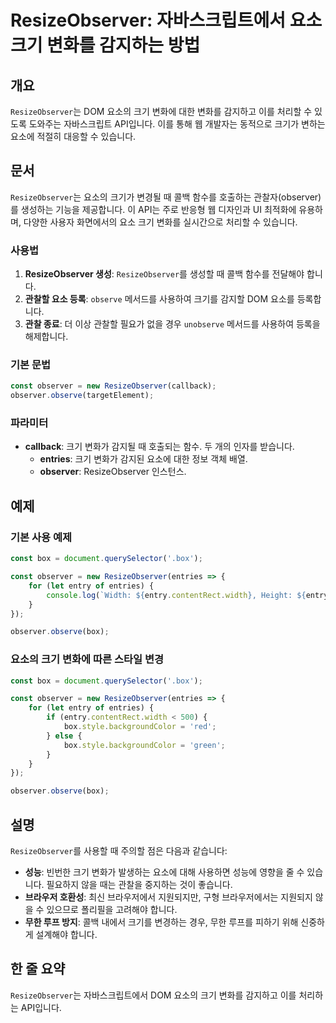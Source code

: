<!--
Meta Description: # ResizeObserver: 자바스크립트에서 요소 크기 변화를 감지하는 방법 ## 개요 `ResizeObserver`는 DOM 요소의 크기 변화에 대한 변화를 감지하고 이를 처리할 수 있도록 도와주는 자바스크립트 API입니다. 이를 통해 웹 개발자는 동적으로 크기가...
Meta Keywords: resizeobserver, observer, box, const, entries
-->

# ResizeObserver: 자바스크립트에서 요소 크기 변화를 감지하는 방법

## 개요
`ResizeObserver`는 DOM 요소의 크기 변화에 대한 변화를 감지하고 이를 처리할 수 있도록 도와주는 자바스크립트 API입니다. 이를 통해 웹 개발자는 동적으로 크기가 변하는 요소에 적절히 대응할 수 있습니다.

## 문서
`ResizeObserver`는 요소의 크기가 변경될 때 콜백 함수를 호출하는 관찰자(observer)를 생성하는 기능을 제공합니다. 이 API는 주로 반응형 웹 디자인과 UI 최적화에 유용하며, 다양한 사용자 화면에서의 요소 크기 변화를 실시간으로 처리할 수 있습니다.

### 사용법
1. **ResizeObserver 생성**: `ResizeObserver`를 생성할 때 콜백 함수를 전달해야 합니다.
2. **관찰할 요소 등록**: `observe` 메서드를 사용하여 크기를 감지할 DOM 요소를 등록합니다.
3. **관찰 종료**: 더 이상 관찰할 필요가 없을 경우 `unobserve` 메서드를 사용하여 등록을 해제합니다.

### 기본 문법
```javascript
const observer = new ResizeObserver(callback);
observer.observe(targetElement);
```

### 파라미터
- **callback**: 크기 변화가 감지될 때 호출되는 함수. 두 개의 인자를 받습니다.
  - **entries**: 크기 변화가 감지된 요소에 대한 정보 객체 배열.
  - **observer**: ResizeObserver 인스턴스.

## 예제
### 기본 사용 예제
```javascript
const box = document.querySelector('.box');

const observer = new ResizeObserver(entries => {
    for (let entry of entries) {
        console.log(`Width: ${entry.contentRect.width}, Height: ${entry.contentRect.height}`);
    }
});

observer.observe(box);
```

### 요소의 크기 변화에 따른 스타일 변경
```javascript
const box = document.querySelector('.box');

const observer = new ResizeObserver(entries => {
    for (let entry of entries) {
        if (entry.contentRect.width < 500) {
            box.style.backgroundColor = 'red';
        } else {
            box.style.backgroundColor = 'green';
        }
    }
});

observer.observe(box);
```

## 설명
`ResizeObserver`를 사용할 때 주의할 점은 다음과 같습니다:
- **성능**: 빈번한 크기 변화가 발생하는 요소에 대해 사용하면 성능에 영향을 줄 수 있습니다. 필요하지 않을 때는 관찰을 중지하는 것이 좋습니다.
- **브라우저 호환성**: 최신 브라우저에서 지원되지만, 구형 브라우저에서는 지원되지 않을 수 있으므로 폴리필을 고려해야 합니다.
- **무한 루프 방지**: 콜백 내에서 크기를 변경하는 경우, 무한 루프를 피하기 위해 신중하게 설계해야 합니다.

## 한 줄 요약
`ResizeObserver`는 자바스크립트에서 DOM 요소의 크기 변화를 감지하고 이를 처리하는 API입니다.